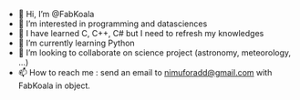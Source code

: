 - 👋 Hi, I’m @FabKoala
- 👀 I’m interested in programming and datasciences
- 🌱 I have learned C, C++, C# but I need to refresh my knowledges
- 🌱 I’m currently learning Python
- 💞️ I’m looking to collaborate on science project (astronomy, meteorology, ...)
- 📫 How to reach me : send an email to nimuforadd@gmail.com with FabKoala in object.

<!---
FabKoala/FabKoala is a ✨ special ✨ repository because its `README.md` (this file) appears on your GitHub profile.
You can click the Preview link to take a look at your changes.
--->
